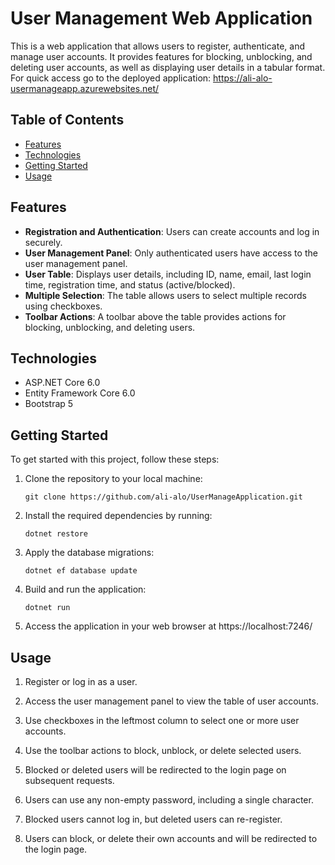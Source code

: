 # User Management Web Application

This is a web application that allows users to register, authenticate, and manage user accounts. It provides features for blocking, unblocking, and deleting user accounts, as well as displaying user details in a tabular format. For quick access go to the deployed application: https://ali-alo-usermanageapp.azurewebsites.net/

## Table of Contents

- [Features](#features)
- [Technologies](#technologies)
- [Getting Started](#getting-started)
- [Usage](#usage)

## Features

- **Registration and Authentication**: Users can create accounts and log in securely.
- **User Management Panel**: Only authenticated users have access to the user management panel.
- **User Table**: Displays user details, including ID, name, email, last login time, registration time, and status (active/blocked).
- **Multiple Selection**: The table allows users to select multiple records using checkboxes.
- **Toolbar Actions**: A toolbar above the table provides actions for blocking, unblocking, and deleting users.

## Technologies

- ASP.NET Core 6.0
- Entity Framework Core 6.0
- Bootstrap 5

## Getting Started

To get started with this project, follow these steps:

1. Clone the repository to your local machine:

   ```shell
   git clone https://github.com/ali-alo/UserManageApplication.git
    ```

2. Install the required dependencies by running:
    ```shell
    dotnet restore
    ```

3. Apply the database migrations:
    ```shell
    dotnet ef database update
    ```

4. Build and run the application:
    ```shell
    dotnet run
    ```
5. Access the application in your web browser at https://localhost:7246/

## Usage

1. Register or log in as a user.

2. Access the user management panel to view the table of user accounts.

3. Use checkboxes in the leftmost column to select one or more user accounts.

4. Use the toolbar actions to block, unblock, or delete selected users.

5. Blocked or deleted users will be redirected to the login page on subsequent requests.

6. Users can use any non-empty password, including a single character.

7. Blocked users cannot log in, but deleted users can re-register.

8. Users can block, or delete their own accounts and will be redirected to the login page.